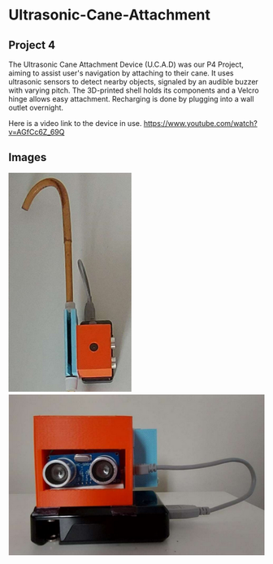 # Ultrasonic-Cane-Attachment


## Project 4

The Ultrasonic Cane Attachment Device (U.C.A.D) was our P4 Project, aiming to assist user's navigation by attaching to their cane. It uses ultrasonic sensors to detect nearby objects, signaled by an audible buzzer with varying pitch. The 3D-printed shell holds its components and a Velcro hinge allows easy attachment. Recharging is done by plugging into a wall outlet overnight.

Here is a video link to the device in use.
https://www.youtube.com/watch?v=AGfCc6Z_69Q

## Images
![Screenshot](Cane.png)
![Screenshot](Device.png)
